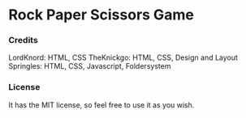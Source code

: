 # Rock Paper Scissors Game
 
<h3>Credits</h3>

LordKnord: HTML, CSS
TheKnickgo: HTML, CSS, Design and Layout
Springles: HTML, CSS, Javascript, Foldersystem

<h3>License</h3>

It has the MIT license, so feel free to use it as you wish.
